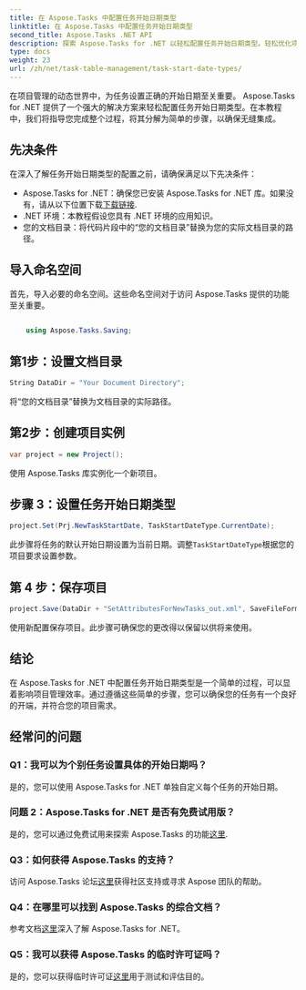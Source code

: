 ```yaml
---
title: 在 Aspose.Tasks 中配置任务开始日期类型
linktitle: 在 Aspose.Tasks 中配置任务开始日期类型
second_title: Aspose.Tasks .NET API
description: 探索 Aspose.Tasks for .NET 以轻松配置任务开始日期类型。轻松优化项目管理。立即下载免费试用版！
type: docs
weight: 23
url: /zh/net/task-table-management/task-start-date-types/
---
```

在项目管理的动态世界中，为任务设置正确的开始日期至关重要。 Aspose.Tasks for .NET 提供了一个强大的解决方案来轻松配置任务开始日期类型。在本教程中，我们将指导您完成整个过程，将其分解为简单的步骤，以确保无缝集成。
## 先决条件
在深入了解任务开始日期类型的配置之前，请确保满足以下先决条件：
- Aspose.Tasks for .NET：确保您已安装 Aspose.Tasks for .NET 库。如果没有，请从以下位置下载[下载链接](https://releases.aspose.com/tasks/net/).
- .NET 环境：本教程假设您具有 .NET 环境的应用知识。
- 您的文档目录：将代码片段中的“您的文档目录”替换为您的实际文档目录的路径。
## 导入命名空间
首先，导入必要的命名空间。这些命名空间对于访问 Aspose.Tasks 提供的功能至关重要。
```csharp
    
    using Aspose.Tasks.Saving;
```
## 第1步：设置文档目录
```csharp
String DataDir = "Your Document Directory";
```
将“您的文档目录”替换为文档目录的实际路径。
## 第2步：创建项目实例
```csharp
var project = new Project();
```
使用 Aspose.Tasks 库实例化一个新项目。
## 步骤 3：设置任务开始日期类型
```csharp
project.Set(Prj.NewTaskStartDate, TaskStartDateType.CurrentDate);
```
此步骤将任务的默认开始日期设置为当前日期。调整`TaskStartDateType`根据您的项目要求设置参数。
## 第 4 步：保存项目
```csharp
project.Save(DataDir + "SetAttributesForNewTasks_out.xml", SaveFileFormat.Xml);
```
使用新配置保存项目。此步骤可确保您的更改得以保留以供将来使用。
## 结论
在 Aspose.Tasks for .NET 中配置任务开始日期类型是一个简单的过程，可以显着影响项目管理效率。通过遵循这些简单的步骤，您可以确保您的任务有一个良好的开端，并符合您的项目需求。
## 经常问的问题
### Q1：我可以为个别任务设置具体的开始日期吗？
是的，您可以使用 Aspose.Tasks for .NET 单独自定义每个任务的开始日期。
### 问题 2：Aspose.Tasks for .NET 是否有免费试用版？
是的，您可以通过免费试用来探索 Aspose.Tasks 的功能[这里](https://releases.aspose.com/).
### Q3：如何获得 Aspose.Tasks 的支持？
访问 Aspose.Tasks 论坛[这里](https://forum.aspose.com/c/tasks/15)获得社区支持或寻求 Aspose 团队的帮助。
### Q4：在哪里可以找到 Aspose.Tasks 的综合文档？
参考文档[这里](https://reference.aspose.com/tasks/net/)深入了解 Aspose.Tasks for .NET。
### Q5：我可以获得 Aspose.Tasks 的临时许可证吗？
是的，您可以获得临时许可证[这里](https://purchase.aspose.com/temporary-license/)用于测试和评估目的。